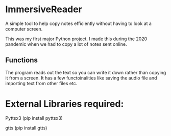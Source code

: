 # ImmersiveReader

A simple tool to help copy notes efficiently without having to look at a computer screen.

This was my first major Python project. I made this during the 2020 pandemic when we had to copy a lot of notes sent online.

## Functions
The program reads out the text so you can write it down rather than copying it from a screen. It has a few functoinalities like saving the audio file and importing text from other files etc.

# External Libraries required:
Pyttsx3 (pip install pyttsx3)

gtts (pip install gtts)
